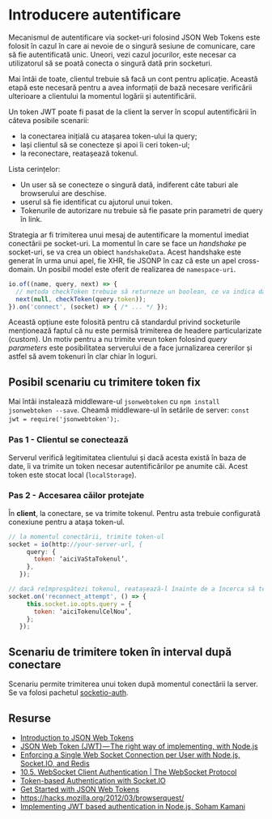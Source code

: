 # Introducere autentificare

Mecanismul de autentificare via socket-uri folosind JSON Web Tokens este folosit în cazul în care ai nevoie de o singură sesiune de comunicare, care să fie autentificată unic. Uneori, vezi cazul jocurilor, este necesar ca utilizatorul să se poată conecta o singură dată prin socketuri.

Mai întâi de toate, clientul trebuie să facă un cont pentru aplicație. Această etapă este necesară pentru a avea informații de bază necesare verificării ulterioare a clientului la momentul logării și autentificării.

Un token JWT poate fi pasat de la client la server în scopul autentificării în câteva posibile scenarii:

- la conectarea inițială cu atașarea token-ului la query;
- lași clientul să se conecteze și apoi îi ceri token-ul;
- la reconectare, reatașează tokenul.

Lista cerințelor:

- Un user să se conecteze o singură dată, indiferent câte taburi ale browserului are deschise.
- userul să fie identificat cu ajutorul unui token.
- Tokenurile de autorizare nu trebuie să fie pasate prin parametri de query în link.

Strategia ar fi trimiterea unui mesaj de autentificare la momentul imediat conectării pe socket-uri.
La momentul în care se face un *handshake* pe socket-uri, se va crea un obiect `handshakeData`. Acest handshake este generat în urma unui apel, fie XHR, fie JSONP în caz că este un apel cross-domain. Un posibil model este oferit de realizarea de `namespace-uri`.

```javascript
io.of((name, query, next) => {
  // metoda checkToken trebuie să returneze un boolean, ce va indica dacă un client se poate conecta sau nu.
  next(null, checkToken(query.token));
}).on('connect', (socket) => { /* ... */ });
```

Această opțiune este folosită pentru că standardul privind socketurile menționează faptul că nu este permisă trimiterea de headere particularizate (custom). Un motiv pentru a nu trimite vreun token folosind *query parameters* este posibilitatea serverului de a face jurnalizarea cererilor și astfel să avem tokenuri în clar chiar în loguri.

## Posibil scenariu cu trimitere token fix

Mai întâi instalează middleware-ul `jsonwebtoken` cu `npm install jsonwebtoken --save`.
Cheamă middleware-ul în setările de server: `const jwt = require('jsonwebtoken');`.

### Pas 1 - Clientul se conectează

Serverul verifică legitimitatea clientului și dacă acesta există în baza de date, îi va trimite un token necesar autentificărilor pe anumite căi. Acest token este stocat local (`localStorage`).

### Pas 2 - Accesarea căilor protejate

În **client**, la conectare, se va trimite tokenul. Pentru asta trebuie configurată conexiune pentru a atașa token-ul.

```javascript
// la momentul conectării, trimite token-ul
socket = io(http://your-server-url, {
     query: {
       token: ‘aiciVaStaTokenul’,
     },
   });

// dacă reîmprospătezi tokenul, reatașează-l înainte de a încerca să te reconectezi
socket.on('reconnect_attempt', () => {
     this.socket.io.opts.query = {
       token: ‘aiciTokenulCelNou’,
     };
   });
```

## Scenariu de trimitere token în interval după conectare

Scenariu permite trimiterea unui token după momentul conectării la server. Se va folosi pachetul [socketio-auth](https://www.npmjs.com/package/socketio-auth).

## Resurse

- [Introduction to JSON Web Tokens](https://jwt.io/introduction/)
- [JSON Web Token (JWT) — The right way of implementing, with Node.js](https://medium.com/@siddharthac6/json-web-token-jwt-the-right-way-of-implementing-with-node-js-65b8915d550e)
- [Enforcing a Single Web Socket Connection per User with Node.js, Socket.IO, and Redis](https://hackernoon.com/enforcing-a-single-web-socket-connection-per-user-with-node-js-socket-io-and-redis-65f9eb57f66a)
- [10.5.  WebSocket Client Authentication | The WebSocket Protocol](https://tools.ietf.org/html/rfc6455#section-10.5)
- [Token-based Authentication with Socket.IO](https://auth0.com/blog/auth-with-socket-io/)
- [Get Started with JSON Web Tokens](https://auth0.com/learn/json-web-tokens/)
- https://hacks.mozilla.org/2012/03/browserquest/
- [Implementing JWT based authentication in Node.js, Soham Kamani](https://www.sohamkamani.com/blog/javascript/2019-03-29-node-jwt-authentication/)
